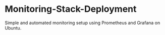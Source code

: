 # Monitoring-Stack-Deployment
Simple and automated monitoring setup using Prometheus and Grafana on Ubuntu.
